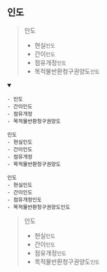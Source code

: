 ## 인도
> 인도
> - 현실`인도`
> - 간이`인도`
> - 점유개정`인도`
> - 목적물반환청구권양도`인도`
<details open>
    <summary></summary>

```
- 인도
- 간이인도
- 점유개정
- 목적물반환청구권양도
```
```
인도
- 현실인도
- 간이인도
- 점유개정
- 목적물반환청구권양도
```
```
인도
- 현실인도
- 간이인도
- 점유개정인도
- 목적물반환청구권양도인도
```

> 인도
> - 현실`인도`
> - 간이`인도`
> - 점유개정`인도`
> - 목적물반환청구권양도`인도`
</details>
